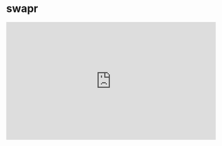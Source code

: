 # swapr

<iframe width="560" height="315" src="https://www.youtube.com/embed/cMtJQfA-mK4" frameborder="0" allowfullscreen></iframe>
